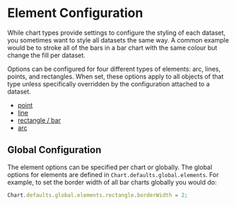 # Element Configuration

While chart types provide settings to configure the styling of each dataset, you sometimes want to style all datasets the same way. A common example would be to stroke all of the bars in a bar chart with the same colour but change the fill per dataset.

Options can be configured for four different types of elements: arc, lines, points, and rectangles. When set, these options apply to all objects of that type unless specifically overridden by the configuration attached to a dataset.

* [point](../elements/point.md#point-configuratio )
* [line](../elements/line.md#line-configuration)
* [rectangle / bar](../elements/bar.md#rectangle-configuration)
* [arc](../elements/arc.md#arc-configuration)

## Global Configuration

The element options can be specified per chart or globally. The global options for elements are defined in `Chart.defaults.global.elements`. For example, to set the border width of all bar charts globally you would do:

```javascript
Chart.defaults.global.elements.rectangle.borderWidth = 2;
```